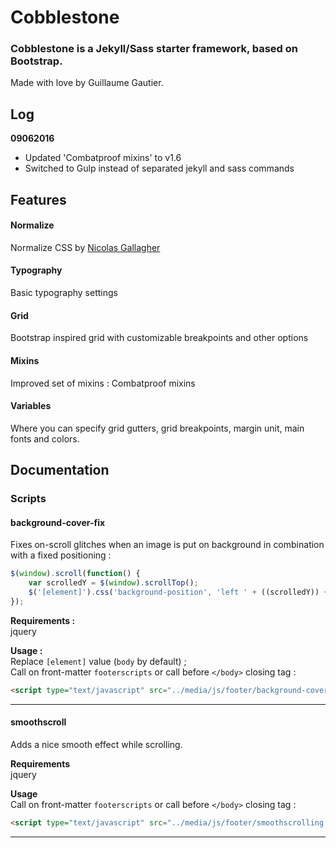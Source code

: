 # Cobblestone 
### Cobblestone is a Jekyll/Sass starter framework, based on Bootstrap.
Made with love by Guillaume Gautier.

## Log

**09062016**
- Updated 'Combatproof mixins' to v1.6
- Switched to Gulp instead of separated jekyll and sass commands

## Features
#### Normalize
Normalize CSS by [Nicolas Gallagher](http://github.com/necolas/)
#### Typography
Basic typography settings
#### Grid
Bootstrap inspired grid with customizable breakpoints and other options
#### Mixins
Improved set of mixins : Combatproof mixins
#### Variables
Where you can specify grid gutters, grid breakpoints, margin unit, main fonts and colors.

## Documentation

### Scripts

#### background-cover-fix

Fixes on-scroll glitches when an image is put on background in combination with a fixed positioning :

```javascript
$(window).scroll(function() {
	var scrolledY = $(window).scrollTop();
	$('[element]').css('background-position', 'left ' + ((scrolledY)) + 'px');
});
```

   **Requirements :**  
   jquery   

   **Usage :**  
   Replace `[element]` value (`body` by default) ;  
   Call on front-matter `footerscripts` or call before `</body>` closing tag :   

```html
<script type="text/javascript" src="../media/js/footer/background-cover-fix.js"></script>
```
---


#### smoothscroll

Adds a nice smooth effect while scrolling.

   **Requirements**  
   jquery   
   
   **Usage**  
   Call on front-matter `footerscripts` or call before `</body>` closing tag :   
```html
<script type="text/javascript" src="../media/js/footer/smoothscrolling.js"></script>
```
---






